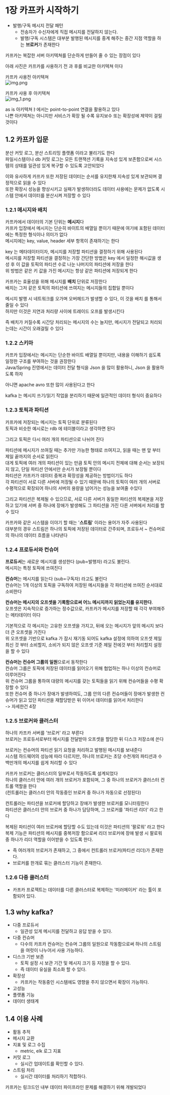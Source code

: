 # 1장 카프카 시작하기
- 발행/구독 메시지 전달 패턴
  - 전송자가 수신자에게 직접 메시지를 전달하지 않는다.
  - 발행/구독 시스템은 대부분 발행된 메시지를 중계 해주는 중간 지점 역할을 하는 **브로커**가 존재한다

카프카는 복잡한 서버 아키텍쳐를 단순하게 만들어 줄 수 있는 장점이 있다 <br>

아래 사진은 카프카를 사용하기 전 과 후를 비교한 아키텍쳐 이다 <br>

카프카 사용전 아키텍쳐 <br>
![img.png](image/img.png)

카프카 샤용 후 아키텍쳐 <br>
![img_1.png](image/img_1.png)

as is 아키텍쳐ㅑ에서는 point-to-point 연결을 활용하고 있다 <br>
나쁜 아키텍쳐는 아니지만 서비스가 확장 될 수록 유지보수 또는 확장성에 제약이 걸릴 것이다 <br>


## 1.2 카프카 입문
분산 커밋 로그, 분산 스트리밍 플랫폼 이라고 불리기도 한다 <br>
파일시스템이나 db 커밋 로그는 모든 트랜잭션 기록을 지속성 있게 보존함으로써 시스템의 상태를 일관성 있게 복구할 수 있도록 고안되었다 <br>

이와 유사하게 카프카 또한 저장된 데이터는 순서를 유지한채 지속성 있게 보관되며 결정적으로 읽을 수 있다 <br>
또한 확장시 성능을 향상시키고 실패가 발생하더라도 데이터 사용에는 문제가 없도록 시스템 안에서 데이터를 분산시켜 저장할 수 있다 <br>

### 1.2.1 메시지와 배치
카프카에서 데이터의 기본 단위는 **메시지**다 <br>
카프카 입장에서 메시지는 단순히 바이트의 배열일 뿐이기 때문에 여기에 포함된 데이터에는 특정한 형식이나 의미가 없다 <br>
메시지에는 key, value, header 세부 항목이 존재하기는 한다 <br>

key 는 메타데이터이자, 메시지를 저장할 파티션을 결정하기 위해 사용된다 <br>
메시지를 저장할 파티션을 결정하는 가장 간단한 방법은 key 에서 일정한 해시값을 생성 후 이 값을 토픽의 파티션 수로 나눈 나머지의 파티션에 저장을 한다 <br>
위 방법은 같은 키 값을 가진 메시지는 항상 같은 파티션에 저장되게 한다 <br>

카프카는 효율성을 위해 메시지를 **배치** 단위로 저장한다 <br>
배치는 그저 같은 토픽의 파티션에 쓰여지는 메시지들의 집합일 뿐이다 <br>

메시지 발행 시 네트워크를 오가며 오버헤드가 발생할 수 있다, 이 것을 배치 를 통해서 줄일 수 있다 <br>
하지만 이것은 지연과 처리량 사이에 트레이드 오프를 발생시킨다 <br>

즉 배치가 커질수록 시간당 처리되는 메시지의 수는 늘지만, 메시지가 전달되고 처리되는데는 시간이 오래걸릴 수 있다 <br>

### 1.2.2 스키마
카프카 입장에서는 메시지는 단순한 바이트 배열일 뿐이지만, 내용을 이해하기 쉽도록 일정한 구조를 부여하는 것을 권장한다 <br>
Java/Spring 진영에서는 데이터 전달 형식을 Json 을 많이 활용하니, Json 을 활용하도록 하자 <br>

아니면 apache avro 또한 많이 사용된다고 한다 <br>

kafka 는 메시지 쓰기/읽기 작업을 분리하기 때문에 일관적인 데이터 형식이 중요하다 <br>


### 1.2.3 토픽과 파티션
카프카에 저장되는 메시지는 토픽 단위로 분류된다 <br>
토픽과 비슷한 예시로는 rdb 에 테이블이라고 생각하면 된다 <br>

그리고 토픽은 다시 여러 개의 파티션으로 나뉘어 진다 <br>

파티션에 메시지가 쓰여질 때는 추가만 가능한 형태로 쓰여지고, 읽을 때는 맨 앞 부터 제일 끝까지의 순서로 읽힌다 <br>
대게 토픽에 여러 개의 파티션이 있는 만큼 토픽 안의 메시지 전체에 대해 순서는 보장되지 않고, 단일 파티션 안에서만 순서가 보장될 뿐이다 <br>
파티션은 카프카가 데이터 중복과 확장성을 제공하는 방법이기도 하다 <br>
각 파티션이 서로 다른 서버에 저장될 수 있기 때문에 하나의 토픽이 여러 개의 서버로 수평적으로 확장되어 하나의 서버의 용량을 넘어가는 성능을 보여줄 수있다 <br>

그리고 파티션은 복제될 수 있으므로, 서로 다른 서버가 동일한 파티션의 복제본을 저장하고 있기에 서버 중 하나에 장애가 발생해도 그 파티션을 가진 다른 서버에서 처리를 할 수 있다 <br>

카프카와 같은 시스템을 이야기 할 때는 '**스트림**' 이라는 용어가 자주 사용된다 <br>
대부분의 경우 스트림은 하나의 토픽에 저장된 데이터로 간주되며, 프로듀서 ~ 컨슈머로의 하나의 데이터 흐름을 나타낸다 <br>

### 1.2.4 프로듀서와 컨슈머
**프로듀서**는 새로운 메시지를 생성한다 (pub=발행자) 라고도 불린다. <br>
메시지는 특정 토픽에 쓰여진다 <br>

**컨슈머**는  메시지를 읽는다 (sub=구독자) 라고도 불린다 <br>
컨슈머는 1개 이상의 토픽을 구독하여 저장된 메시지들을 각 파티션에 쓰여진 순서대로 소비한다 <br>

**컨슈머는 메시지의 오프셋을 기록함으로써 어느 메시지까지 읽었는지를 유지한다**. <br>
오프셋은 지속적으로 증가하는 정수값으로, 카프카가 메시지를 저장할 때 각각 부여해주는 메타데이터 이다 <br>

기본적으로 각 메시지는 고유한 오프셋을 가지고, 뒤에 오는 메시지가 앞의 메시지 보다 더 큰 오프셋을 가진다 <br>
위 오프셋을 기반으로 kafka 가 잠시 재기동 되어도 kafka 설정에 의하여 오프셋 제일 최신 것 부터 소비할지, 소비가 되지 않은 오프셋 기준 제일 전에것 부터 처리할지 설정을 할 수 있다 <br>

**컨슈머는 컨슈머 그룹의 일원**으로서 동작한다 <br>
컨슈머 그룹은 토픽에 저장된 데이터를 읽어오기 위해 협업하는 하나 이상의 컨슈머로 이루어진다 <br>
위 컨슈머 그룹을 통하여 대량의 메시지를 갖는 토픽들을 읽기 위해 컨슈머들을 수평 확장할 수 있다 <br>
또한 컨슈머 중 하나가 장애가 발생하여도, 그룹 안의 다른 컨슈머들이 장애가 발생한 컨슈머가 읽고 있던 파티션을 재할당받은 뒤 이어서 데이터를 읽어서 처리한다 <br>
-> 자세한건 4장

### 1.2.5 브로커와 클러스터
하나의 카프카 서버를 '브로커' 라고 부른다 <br>
브로커는 프로듀서로부터 메시지를 전달받아 오프셋을 할당한 뒤 디스크 저장소에 쓴다 <br>

브로커는 컨슈머의 파티션 읽기 요청을 처리하고 발행된 메시지를 보내준다 <br>
시스템 하드웨어의 성능에 따라 다르지만, 하나의 브로커는 초당 수천개의 파티션과 수백만개의 메시지를 쉽게 처리할 수 있다<br>

카프카 브로커는 클러스터의 일부로서 작동하도록 설계되었다 <br>
하나의 클러스터 안에 여러 개의 브로커가 포함되며, 그 중 하나의 브로커가 클러스터 컨트롤 역할을 한다<br>
(컨트롤러는 클러스터 안의 작동중인 브로커 중 하나가 자동으로 선정된다)<br>

컨트롤러는 파티션을 브로커에 할당하고 장애가 발생한 브로커를 모니터링한다 <br>
파티션은 클러스터 안의 브로커 중 하나가 담당하며, 그 브로커를 '파티션 리더' 라고 한다 <br>

복제된 파티션이 여러 브로커에 할당할 수도 있는데 이것은 파티션의 '팔로워' 라고 한다 <br>
복제 기능은 파티션의 메시지를 중복저장 함으로써 리더 브로커에 장애 발생 시 팔로워 중 하나가 리더 역할을 이어받을 수 있도록 한다.<br>

- 즉 여러개의 브로커가 존재하고, 그 중에서 컨트롤러 브로커(파티션 리더)가 존재한다.
- 브로커를 한개로 묶는 클러스터 기능이 존재한다.


### 1.2.6 다중 클러스터
- 카프카 프로젝트는 데이터를 다른 클러스터로 복제하는 '미러메이커' 라는 툴이 포함되어 있다.


## 1.3 why kafka?
- 다중 프로듀서
    - 일관성 있게 메시지를 전달하고 응답 받을 수 있다.
- 다중 컨슈머
    - 다수의 카프카 컨슈머는 컨슈머 그룹의 일원으로 작동함으로써 하나의 스트림을 여럿이 나누어서 사용 가능하다.
- 디스크 기반 보존
    - 토픽 설정 시 보관 기간 및 메시지 크기 등 지정을 할 수 있다.
    - 즉 데이터 유실을 최소화 할 수 있다.
- 확장성
    - 카프카는 작동중인 시스템에도 영향을 주지 않으면서 확장이 가능하다.
- 고성능
- 플랫폼 기능
- 데이터 생태계


## 1.4 이용 사례
- 활동 추적
- 메시지 교환
- 지표 및 로그 수집
    - metric, elk 로그 지표
- 커밋 로그
    - 실시간 업데이트를 확인할 수 있다.
- 스트림 처리
    - 실시간 데이터를 처리하기 적합하다.

카프카는 링크드인 내부 데이터 파이프라인 문제를 해결하기 위해 개발되었다 <br>

